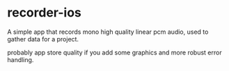 recorder-ios
============

A simple app that records mono high quality linear pcm audio, used to gather data for a project.

probably app store quality if you add some graphics and more robust error handling.
